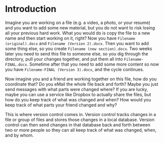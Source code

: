 # Introduction

Imagine you are working on a file (e.g. a video, a photo, or your resume) and you want to add some new material, but you do not want to risk losing all your previous hard work. What you would do is copy the file to a new name and then start working on it, right? Now you have `Filename (original).docx` and `Filename (Version 2).docx`. Then you want to add some thing else, so you create `Filename (new section).docx`. Two weeks later you need to send this file to someone else, so you dig through the directory, pull your changes together, and put them all into `Filename-FINAL.docx`. Sometime after that you need to add some more content so now you have `Filename-FINAL (Version 3).docx`, and the cycle continues.

Now imagine you and a friend are working together on this file, how do you coordinate that? Do you eMail the whole file back and forth? Maybe you just send messages with what parts were changed where? If you are lucky, maybe you can use a service like Dropbox to actually share the files, but how do you keep track of what was changed and when? How would you keep track of what parts your friend changed and why?

This is where version control comes in. Version control tracks changes in a file or group of files and stores those changes in a local database. Version control can then send changes in that database back and forth between two or more people so they can all keep track of what was changed, when, and by whom.
